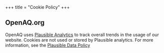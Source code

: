 +++
title = "Cookie Policy"
+++

## OpenAQ.org

OpenAQ uses [Plausible Analytics](https://plausible.io/) to track overall trends in the usage of our website. Cookies are not used or stored by Plausible analytics. For more information, see the [Plausible Data Policy](https://plausible.io/data-policy)